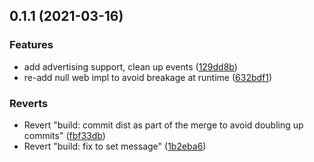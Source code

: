 ## 0.1.1 (2021-03-16)


### Features

* add advertising support, clean up events ([129dd8b](https://github.com/RangerRick/capacitor-ibeacon/commit/129dd8b5de0ade034a6a3e523354fda076871971))
* re-add null web impl to avoid breakage at runtime ([632bdf1](https://github.com/RangerRick/capacitor-ibeacon/commit/632bdf11815760ded8676b4441c1fcb8734b4c3d))


### Reverts

* Revert "build: commit dist as part of the merge to avoid doubling up commits" ([fbf33db](https://github.com/RangerRick/capacitor-ibeacon/commit/fbf33db1a7c076a6ce2a054bce295342180c4c00))
* Revert "build: fix to set message" ([1b2eba6](https://github.com/RangerRick/capacitor-ibeacon/commit/1b2eba6327b81c639aeb9aa119d324ec38059072))




